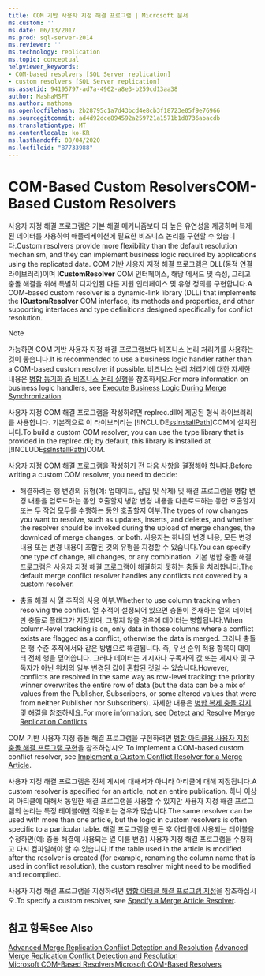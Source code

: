 ```yaml
---
title: COM 기반 사용자 지정 해결 프로그램 | Microsoft 문서
ms.custom: ''
ms.date: 06/13/2017
ms.prod: sql-server-2014
ms.reviewer: ''
ms.technology: replication
ms.topic: conceptual
helpviewer_keywords:
- COM-based resolvers [SQL Server replication]
- custom resolvers [SQL Server replication]
ms.assetid: 94195797-ad7a-4962-a8e3-b259cd13aa38
author: MashaMSFT
ms.author: mathoma
ms.openlocfilehash: 2b28795c1a7d43bcd4e8cb3f18723e05f9e76966
ms.sourcegitcommit: ad4d92dce894592a259721a1571b1d8736abacdb
ms.translationtype: MT
ms.contentlocale: ko-KR
ms.lasthandoff: 08/04/2020
ms.locfileid: "87733988"
---
```

# <a name="com-based-custom-resolvers"></a><span data-ttu-id="814b6-102">COM-Based Custom Resolvers</span><span class="sxs-lookup"><span data-stu-id="814b6-102">COM-Based Custom Resolvers</span></span>
  <span data-ttu-id="814b6-103">사용자 지정 해결 프로그램은 기본 해결 메커니즘보다 더 높은 유연성을 제공하며 복제된 데이터를 사용하여 애플리케이션에 필요한 비즈니스 논리를 구현할 수 있습니다.</span><span class="sxs-lookup"><span data-stu-id="814b6-103">Custom resolvers provide more flexibility than the default resolution mechanism, and they can implement business logic required by applications using the replicated data.</span></span> <span data-ttu-id="814b6-104">COM 기반 사용자 지정 해결 프로그램은 DLL(동적 연결 라이브러리)이며 **ICustomResolver** COM 인터페이스, 해당 메서드 및 속성, 그리고 충돌 해결을 위해 특별히 디자인된 다른 지원 인터페이스 및 유형 정의를 구현합니다.</span><span class="sxs-lookup"><span data-stu-id="814b6-104">A COM-based custom resolver is a dynamic-link library (DLL) that implements the **ICustomResolver** COM interface, its methods and properties, and other supporting interfaces and type definitions designed specifically for conflict resolution.</span></span>  
  
> [!NOTE]  
>  <span data-ttu-id="814b6-105">가능하면 COM 기반 사용자 지정 해결 프로그램보다 비즈니스 논리 처리기를 사용하는 것이 좋습니다.</span><span class="sxs-lookup"><span data-stu-id="814b6-105">It is recommended to use a business logic handler rather than a COM-based custom resolver if possible.</span></span> <span data-ttu-id="814b6-106">비즈니스 논리 처리기에 대한 자세한 내용은 [병합 동기화 중 비즈니스 논리 실행](execute-business-logic-during-merge-synchronization.md)을 참조하세요.</span><span class="sxs-lookup"><span data-stu-id="814b6-106">For more information on business logic handlers, see [Execute Business Logic During Merge Synchronization](execute-business-logic-during-merge-synchronization.md).</span></span>  
  
 <span data-ttu-id="814b6-107">사용자 지정 COM 해결 프로그램을 작성하려면 replrec.dll에 제공된 형식 라이브러리를 사용합니다. 기본적으로 이 라이브러리는 [!INCLUDE[ssInstallPath](../../../includes/ssinstallpath-md.md)]COM에 설치됩니다.</span><span class="sxs-lookup"><span data-stu-id="814b6-107">To build a custom COM resolver, you can use the type library that is provided in the replrec.dll; by default, this library is installed at [!INCLUDE[ssInstallPath](../../../includes/ssinstallpath-md.md)]COM.</span></span>  
  
 <span data-ttu-id="814b6-108">사용자 지정 COM 해결 프로그램을 작성하기 전 다음 사항을 결정해야 합니다.</span><span class="sxs-lookup"><span data-stu-id="814b6-108">Before writing a custom COM resolver, you need to decide:</span></span>  
  
-   <span data-ttu-id="814b6-109">해결하려는 행 변경의 유형(예: 업데이트, 삽입 및 삭제) 및 해결 프로그램을 병합 변경 내용을 업로드하는 동안 호출할지 병합 변경 내용을 다운로드하는 동안 호출할지 또는 두 작업 모두를 수행하는 동안 호출할지 여부.</span><span class="sxs-lookup"><span data-stu-id="814b6-109">The types of row changes you want to resolve, such as updates, inserts, and deletes, and whether the resolver should be invoked during the upload of merge changes, the download of merge changes, or both.</span></span> <span data-ttu-id="814b6-110">사용자는 하나의 변경 내용, 모든 변경 내용 또는 변경 내용이 조합된 것의 유형을 지정할 수 있습니다.</span><span class="sxs-lookup"><span data-stu-id="814b6-110">You can specify one type of change, all changes, or any combination.</span></span> <span data-ttu-id="814b6-111">기본 병합 충돌 해결 프로그램은 사용자 지정 해결 프로그램이 해결하지 못하는 충돌을 처리합니다.</span><span class="sxs-lookup"><span data-stu-id="814b6-111">The default merge conflict resolver handles any conflicts not covered by a custom resolver.</span></span>  
  
-   <span data-ttu-id="814b6-112">충돌 해결 시 열 추적의 사용 여부.</span><span class="sxs-lookup"><span data-stu-id="814b6-112">Whether to use column tracking when resolving the conflict.</span></span> <span data-ttu-id="814b6-113">열 추적이 설정되어 있으면 충돌이 존재하는 열의 데이터만 충돌로 플래그가 지정되며, 그렇지 않을 경우에 데이터는 병합됩니다.</span><span class="sxs-lookup"><span data-stu-id="814b6-113">When column-level tracking is on, only data in those columns where a conflict exists are flagged as a conflict, otherwise the data is merged.</span></span> <span data-ttu-id="814b6-114">그러나 충돌은 행 수준 추적에서와 같은 방법으로 해결됩니다. 즉, 우선 순위 적용 항목이 데이터 전체 행을 덮어씁니다. 그러나 데이터는 게시자나 구독자의 값 또는 게시자 및 구독자가 아닌 위치의 일부 변경된 값이 혼합된 것일 수 있습니다.</span><span class="sxs-lookup"><span data-stu-id="814b6-114">However, conflicts are resolved in the same way as row-level tracking: the priority winner overwrites the entire row of data (but the data can be a mix of values from the Publisher, Subscribers, or some altered values that were from neither Publisher nor Subscribers).</span></span> <span data-ttu-id="814b6-115">자세한 내용은 [병합 복제 충돌 감지 및 해결](advanced-merge-replication-conflict-detection-and-resolution.md)을 참조하세요.</span><span class="sxs-lookup"><span data-stu-id="814b6-115">For more information, see [Detect and Resolve Merge Replication Conflicts](advanced-merge-replication-conflict-detection-and-resolution.md).</span></span>  
  
 <span data-ttu-id="814b6-116">COM 기반 사용자 지정 충돌 해결 프로그램을 구현하려면 [병합 아티클용 사용자 지정 충돌 해결 프로그램 구현](../implement-a-custom-conflict-resolver-for-a-merge-article.md)을 참조하십시오.</span><span class="sxs-lookup"><span data-stu-id="814b6-116">To implement a COM-based custom conflict resolver, see [Implement a Custom Conflict Resolver for a Merge Article](../implement-a-custom-conflict-resolver-for-a-merge-article.md).</span></span>  
  
 <span data-ttu-id="814b6-117">사용자 지정 해결 프로그램은 전체 게시에 대해서가 아니라 아티클에 대해 지정됩니다.</span><span class="sxs-lookup"><span data-stu-id="814b6-117">A custom resolver is specified for an article, not an entire publication.</span></span> <span data-ttu-id="814b6-118">하나 이상의 아티클에 대해서 동일한 해결 프로그램을 사용할 수 있지만 사용자 지정 해결 프로그램의 논리는 특정 테이블에만 적용되는 경우가 많습니다.</span><span class="sxs-lookup"><span data-stu-id="814b6-118">The same resolver can be used with more than one article, but the logic in custom resolvers is often specific to a particular table.</span></span> <span data-ttu-id="814b6-119">해결 프로그램을 만든 후 아티클에 사용되는 테이블을 수정하면(예: 충돌 해결에 사용되는 열 이름 변경) 사용자 지정 해결 프로그램을 수정하고 다시 컴파일해야 할 수 있습니다.</span><span class="sxs-lookup"><span data-stu-id="814b6-119">If the table used in the article is modified after the resolver is created (for example, renaming the column name that is used in conflict resolution), the custom resolver might need to be modified and recompiled.</span></span>  
  
 <span data-ttu-id="814b6-120">사용자 지정 해결 프로그램을 지정하려면 [병합 아티클 해결 프로그램 지정](../publish/specify-a-merge-article-resolver.md)을 참조하십시오.</span><span class="sxs-lookup"><span data-stu-id="814b6-120">To specify a custom resolver, see [Specify a Merge Article Resolver](../publish/specify-a-merge-article-resolver.md).</span></span>  
  
## <a name="see-also"></a><span data-ttu-id="814b6-121">참고 항목</span><span class="sxs-lookup"><span data-stu-id="814b6-121">See Also</span></span>  
 <span data-ttu-id="814b6-122">[Advanced Merge Replication Conflict Detection and Resolution](advanced-merge-replication-conflict-detection-and-resolution.md) </span><span class="sxs-lookup"><span data-stu-id="814b6-122">[Advanced Merge Replication Conflict Detection and Resolution](advanced-merge-replication-conflict-detection-and-resolution.md) </span></span>  
 [<span data-ttu-id="814b6-123">Microsoft COM-Based Resolvers</span><span class="sxs-lookup"><span data-stu-id="814b6-123">Microsoft COM-Based Resolvers</span></span>](advanced-merge-replication-conflict-com-based-resolvers.md)  
  
  
